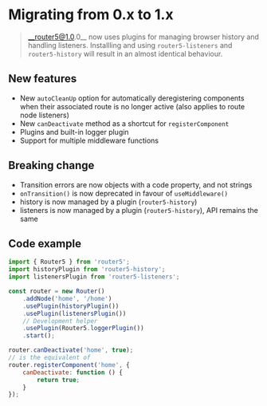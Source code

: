 # Migrating from 0.x to 1.x

> __router5@1.0.0__ now uses plugins for managing browser history and handling listeners. Installling and using `router5-listeners` and `router5-history` will result in an almost identical behaviour.


## New features

* New `autoCleanUp` option for automatically deregistering components when their associated route is no longer active (also applies to route node listeners)
* New `canDeactivate` method as a shortcut for `registerComponent`
* Plugins and built-in logger plugin
* Support for multiple middleware functions


## Breaking change

* Transition errors are now objects with a code property, and not strings
* `onTransition()` is now deprecated in favour of `useMiddleware()`
* history is now managed by a plugin (`router5-history`)
* listeners is now managed by a plugin (`router5-history`), API remains the same


## Code example

```javascript
import { Router5 } from 'router5';
import historyPlugin from 'router5-history';
import listenersPlugin from 'router5-listeners';

const router = new Router()
    .addNode('home', '/home')
    .usePlugin(historyPlugin())
    .usePlugin(listenersPlugin())
    // Development helper
    .usePlugin(Router5.loggerPlugin())
    .start();
```

```javascript
router.canDeactivate('home', true);
// is the equivalent of
router.registerComponent('home', {
    canDeactivate: function () {
        return true;
    }
});
```
